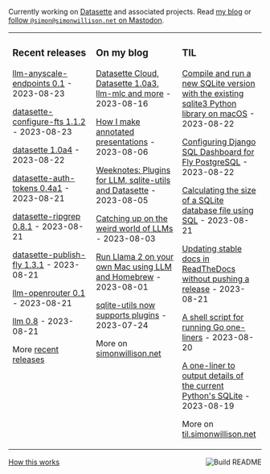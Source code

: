 Currently working on [Datasette](https://datasette.io/) and associated projects. Read [my blog](https://simonwillison.net/) or <a href="https://fedi.simonwillison.net/@simon">follow `@simon@simonwillison.net` on Mastodon</a>.

<table><tr><td valign="top" width="33%">

### Recent releases
<!-- recent_releases starts -->
[llm-anyscale-endpoints 0.1](https://github.com/simonw/llm-anyscale-endpoints/releases/tag/0.1) - 2023-08-23

[datasette-configure-fts 1.1.2](https://github.com/simonw/datasette-configure-fts/releases/tag/1.1.2) - 2023-08-23

[datasette 1.0a4](https://github.com/simonw/datasette/releases/tag/1.0a4) - 2023-08-22

[datasette-auth-tokens 0.4a1](https://github.com/simonw/datasette-auth-tokens/releases/tag/0.4a1) - 2023-08-21

[datasette-ripgrep 0.8.1](https://github.com/simonw/datasette-ripgrep/releases/tag/0.8.1) - 2023-08-21

[datasette-publish-fly 1.3.1](https://github.com/simonw/datasette-publish-fly/releases/tag/1.3.1) - 2023-08-21

[llm-openrouter 0.1](https://github.com/simonw/llm-openrouter/releases/tag/0.1) - 2023-08-21

[llm 0.8](https://github.com/simonw/llm/releases/tag/0.8) - 2023-08-21
<!-- recent_releases ends -->
More [recent releases](https://github.com/simonw/simonw/blob/main/releases.md)
</td><td valign="top" width="34%">

### On my blog
<!-- blog starts -->
[Datasette Cloud, Datasette 1.0a3, llm-mlc and more](http://simonwillison.net/2023/Aug/16/datasette-cloud-weeknotes/) - 2023-08-16

[How I make annotated presentations](http://simonwillison.net/2023/Aug/6/annotated-presentations/) - 2023-08-06

[Weeknotes: Plugins for LLM, sqlite-utils and Datasette](http://simonwillison.net/2023/Aug/5/weeknotes-plugins/) - 2023-08-05

[Catching up on the weird world of LLMs](http://simonwillison.net/2023/Aug/3/weird-world-of-llms/) - 2023-08-03

[Run Llama 2 on your own Mac using LLM and Homebrew](http://simonwillison.net/2023/Aug/1/llama-2-mac/) - 2023-08-01

[sqlite-utils now supports plugins](http://simonwillison.net/2023/Jul/24/sqlite-utils-plugins/) - 2023-07-24
<!-- blog ends -->
More on [simonwillison.net](https://simonwillison.net/)
</td><td valign="top" width="33%">

### TIL
<!-- tils starts -->
[Compile and run a new SQLite version with the existing sqlite3 Python library on macOS](https://til.simonwillison.net/sqlite/sqlite-version-macos-python) - 2023-08-22

[Configuring Django SQL Dashboard for Fly PostgreSQL](https://til.simonwillison.net/fly/django-sql-dashboard) - 2023-08-22

[Calculating the size of a SQLite database file using SQL](https://til.simonwillison.net/sqlite/database-file-size) - 2023-08-21

[Updating stable docs in ReadTheDocs without pushing a release](https://til.simonwillison.net/readthedocs/stable-docs) - 2023-08-21

[A shell script for running Go one-liners](https://til.simonwillison.net/bash/go-script) - 2023-08-20

[A one-liner to output details of the current Python's SQLite](https://til.simonwillison.net/sqlite/python-sqlite-environment) - 2023-08-19
<!-- tils ends -->
More on [til.simonwillison.net](https://til.simonwillison.net/)
</td></tr></table>

<a href="https://github.com/simonw/simonw/actions"><img src="https://github.com/simonw/simonw/workflows/Build%20README/badge.svg" align="right" alt="Build README"></a> <a href="https://simonwillison.net/2020/Jul/10/self-updating-profile-readme/">How this works</a>
